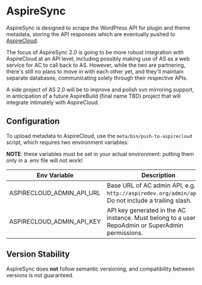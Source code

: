 # AspireSync

AspireSync is designed to scrape the WordPress API for plugin and theme metadata, storing the API responses which are eventually pushed to [AspireCloud](https://github.com/aspiresync/AspireCloud).

The focus of AspireSync 2.0 is going to be more robust integration with AspireCloud at an API level, including possibly making use of AS as a web service for AC to call back to AS. However, while the two are partnering, there's still no plans to move in with each other yet, and they'll maintain separate databases, communicating solely through their respective APIs.

A side project of AS 2.0 will be to improve and polish svn mirroring support, in anticipation of a future AspireBuild (final name TBD) project that will integrate intimately with AspireCloud.

## Configuration

To upload metadata to AspireCloud, use the
`meta/bin/push-to-aspirecloud` script, which requires two environment variables:

**NOTE**: these variables must be set in your actual environment: putting them only in a .env file will not work!

| Env Variable              | Description                                                                                            |
|---------------------------|--------------------------------------------------------------------------------------------------------|
| ASPIRECLOUD_ADMIN_API_URL | Base URL of AC admin API, e.g. `http://aspiredev.org/admin/api/v1`.  Do not include a trailing slash.  |
| ASPIRECLOUD_ADMIN_API_KEY | API key generated in the AC instance.  Must belong to a user with RepoAdmin or SuperAdmin permissions. |

## Version Stability

AspireSync does **not** follow semantic versioning, and compatibility between versions is not guaranteed.  